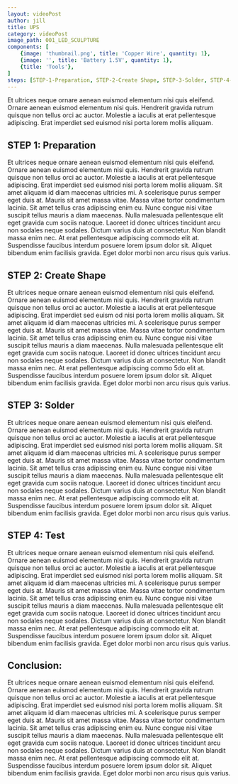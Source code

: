 ```yaml
---
layout: videoPost
author: jill
title: UPS
category: videoPost
image_path: 001_LED_SCULPTURE
components: [
	{image: 'thumbnail.png', title: 'Copper Wire', quantity: 1},
	{image: '', title: 'Battery 1.5V', quantity: 1},
	{title: 'Tools'},
]
steps: [STEP-1-Preparation, STEP-2-Create Shape, STEP-3-Solder, STEP-4-Test, Summary]
---
```

Et ultrices neque ornare aenean euismod elementum nisi quis eleifend. Ornare aenean euismod elementum nisi quis. Hendrerit gravida rutrum quisque non tellus orci ac auctor. Molestie a iaculis at erat pellentesque adipiscing. Erat imperdiet sed euismod nisi porta lorem mollis aliquam. 

## STEP 1: Preparation
Et ultrices neque ornare aenean euismod elementum nisi quis eleifend. Ornare aenean euismod elementum nisi quis. Hendrerit gravida rutrum quisque non tellus orci ac auctor. Molestie a iaculis at erat pellentesque adipiscing. Erat imperdiet sed euismod nisi porta lorem mollis aliquam. Sit amet aliquam id diam maecenas ultricies mi. A scelerisque purus semper eget duis at. Mauris sit amet massa vitae. Massa vitae tortor condimentum lacinia. Sit amet tellus cras adipiscing enim eu. Nunc congue nisi vitae suscipit tellus mauris a diam maecenas. Nulla malesuada pellentesque elit eget gravida cum sociis natoque. Laoreet id donec ultrices tincidunt arcu non sodales neque sodales. Dictum varius duis at consectetur. Non blandit massa enim nec. At erat pellentesque adipiscing commodo elit at. Suspendisse faucibus interdum posuere lorem ipsum dolor sit. Aliquet bibendum enim facilisis gravida. Eget dolor morbi non arcu risus quis varius.

## STEP 2: Create Shape
Et ultrices neque ornare aenean euismod elementum nisi quis eleifend. Ornare aenean euismod elementum nisi quis. Hendrerit gravida rutrum quisque non tellus orci ac auctor. Molestie a iaculis at erat pellentesque adipiscing. Erat imperdiet sed euism od nisi porta lorem mollis aliquam. Sit amet aliquam id diam maecenas ultricies mi. A scelerisque purus semper  eget duis at. Mauris sit amet massa vitae. Massa vitae tortor condimentum lacinia. Sit amet tellus cras adipiscing enim eu. Nunc congue nisi vitae suscipit tellus mauris a diam maecenas. Nulla malesuada pellentesque elit eget gravida cum sociis natoque. Laoreet id donec ultrices tincidunt arcu non sodales neque sodales. Dictum varius duis at consectetur. Non blandit massa enim nec. At erat pellentesque adipiscing commo 5do elit at. Suspendisse faucibus interdum posuere lorem ipsum dolor sit. Aliquet bibendum enim facilisis gravida. Eget dolor morbi non arcu risus quis varius.

## STEP 3: Solder  
Et ultrices neque onare aenean euismod elementum nisi quis eleifend. Ornare aenean euismod elementum nisi quis. Hendrerit gravida rutrum quisque non tellus orci ac auctor. Molestie a iaculis at erat pellentesque adipiscing. Erat imperdiet sed euismod nisi porta lorem mollis aliquam. Sit amet aliquam id diam maecenas ultricies mi. A scelerisque purus semper eget duis at. Mauris sit amet massa vitae. Massa vitae tortor condimentum lacinia. Sit amet tellus cras adipiscing enim eu. Nunc congue nisi vitae suscipit tellus mauris a diam maecenas. Nulla malesuada pellentesque elit eget gravida cum sociis natoque. Laoreet id donec ultrices tincidunt arcu non sodales neque sodales. Dictum varius duis at consectetur. Non blandit massa enim nec. At erat pellentesque adipiscing commodo elit at. Suspendisse faucibus interdum posuere lorem ipsum dolor sit. Aliquet bibendum enim facilisis gravida. Eget dolor morbi non arcu risus quis varius.

## STEP 4: Test 
Et ultrices neque ornare aenean euismod elementum nisi quis eleifend. Ornare aenean euismod elementum nisi quis. Hendrerit gravida rutrum quisque non tellus orci ac auctor. Molestie a iaculis at erat pellentesque adipiscing. Erat imperdiet sed euismod nisi porta lorem mollis aliquam. Sit amet aliquam id diam maecenas ultricies mi. A scelerisque purus semper eget duis at. Mauris sit amet massa vitae. Massa vitae tortor condimentum lacinia. Sit amet tellus cras adipiscing enim eu. Nunc congue nisi vitae suscipit tellus mauris a diam maecenas. Nulla malesuada pellentesque elit eget gravida cum sociis natoque. Laoreet id donec ultrices tincidunt arcu non sodales neque sodales. Dictum varius duis at consectetur. Non blandit massa enim nec. At erat pellentesque adipiscing commodo elit at. Suspendisse faucibus interdum posuere lorem ipsum dolor sit. Aliquet bibendum enim facilisis gravida. Eget dolor morbi non arcu risus quis varius.

## Conclusion:
Et ultrices neque ornare aenean euismod elementum nisi quis eleifend. Ornare aenean euismod elementum nisi quis. Hendrerit gravida rutrum quisque non tellus orci ac auctor. Molestie a iaculis at erat pellentesque adipiscing. Erat imperdiet sed euismod nisi porta lorem mollis aliquam. Sit amet aliquam id diam maecenas ultricies mi. A scelerisque purus semper eget duis at. Mauris sit amet massa vitae. Massa vitae tortor condimentum lacinia. Sit amet tellus cras adipiscing enim eu. Nunc congue nisi vitae suscipit tellus mauris a diam maecenas. Nulla malesuada pellentesque elit eget gravida cum sociis natoque. Laoreet id donec ultrices tincidunt arcu non sodales neque sodales. Dictum varius duis at consectetur. Non blandit massa enim nec. At erat pellentesque adipiscing commodo elit at. Suspendisse faucibus interdum posuere lorem ipsum dolor sit. Aliquet bibendum enim facilisis gravida. Eget dolor morbi non arcu risus quis varius.
